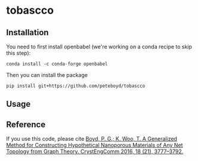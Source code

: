 # tobascco

## Installation

You need to first install openbabel (we're working on a conda recipe to skip this step):

```
conda install -c conda-forge openbabel
```

Then you can install the package

```
pip install git+https://github.com/peteboyd/tobascco
```

## Usage

## Reference

If you use this code, please cite [Boyd, P. G.; K. Woo, T. A Generalized Method for Constructing Hypothetical Nanoporous Materials of Any Net Topology from Graph Theory. CrystEngComm 2016, 18 (21), 3777–3792.](https://doi.org/10.1039/C6CE00407E.)
